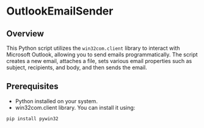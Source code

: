 # OutlookEmailSender

## Overview

This Python script utilizes the `win32com.client` library to interact with Microsoft Outlook, allowing you to send emails programmatically. The script creates a new email, attaches a file, sets various email properties such as subject, recipients, and body, and then sends the email.


## Prerequisites

- Python installed on your system.
- win32com.client library. You can install it using:

```
pip install pywin32
```  

